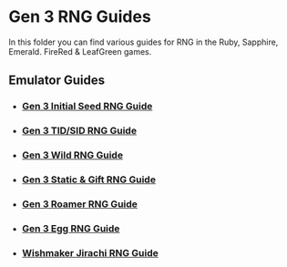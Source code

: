 # Gen 3 RNG Guides

In this folder you can find various guides for RNG in the Ruby, Sapphire, Emerald. FireRed & LeafGreen games.

## Emulator Guides
- ### [Gen 3 Initial Seed RNG Guide](https://github.com/Wi-Fi-Labs/Labs-Guides/blob/main/GEN%203/Emulator/Gen3InitialSeedRNG.md)
- ### [Gen 3 TID/SID RNG Guide](https://github.com/Wi-Fi-Labs/Labs-Guides/blob/main/GEN%203/Emulator/Gen3TIDSIDRNG.md)
- ### [Gen 3 Wild RNG Guide](https://github.com/Wi-Fi-Labs/Labs-Guides/blob/main/GEN%203/Emulator/Gen3WildRNG.md)
- ### [Gen 3 Static & Gift RNG Guide](https://github.com/Wi-Fi-Labs/Labs-Guides/blob/main/GEN%203/Emulator/Gen3StaticGiftRNG.md)
- ### [Gen 3 Roamer RNG Guide](https://github.com/Wi-Fi-Labs/Labs-Guides/blob/main/GEN%203/Emulator/Gen3RoamerRNG.md)
- ### [Gen 3 Egg RNG Guide](https://github.com/Wi-Fi-Labs/Labs-Guides/blob/main/GEN%203/Emulator/Gen3EggRNG.md)
- ### [Wishmaker Jirachi RNG Guide](https://github.com/Wi-Fi-Labs/Labs-Guides/blob/main/GEN%203/Emulator/WishmakerRNG.md)